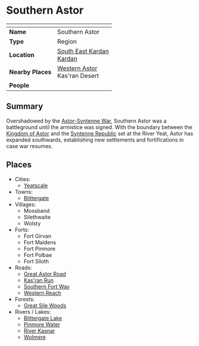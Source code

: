 # Southern Astor

| []() | |
| --- | --- |
| **Name** | Southern Astor |
| **Type** | Region |
| **Location** | [South East Kardan](south-east-kardan.md)<br>[Kardan](../continents/kardan.md) |
| **Nearby Places** | [Western Astor](western-astor.md)<br>Kas'ran Desert |
| **People** | |

## Summary

Overshadowed by the [Astor-Syntenne War](../../history/events/astor-syntenne-war.md), Southern Astor was a battleground until the armistice was signed. With the boundary between the [Kingdom of Astor](../../civilisations/kingdom-of-astor/kingdom-of-astor.md) and the [Syntenne Republic](../../civilisations/syntenne-republic/syntenne-republic.md) set at the River Yeat, Astor has expanded southwards, establishing new settlements and fortifications in case war resumes.

## Places

- Cities:
  - [Yeatscale](../cities/yeatscale.md)
- Towns:
  - [Blittergate](../towns/blittergate.md)
- Villages:
  - Mossband
  - Silethwaite
  - Wolsty
- Forts:
  - Fort Girvan
  - Fort Maidens
  - Fort Pinmore
  - Fort Polbae
  - Fort Siloth
- Roads:
  - [Great Astor Road](../roads/great-astor-road.md)
  - [Kas'ran Run](../roads/kasran-run.md)
  - [Southern Fort Way](../roads/southern-fort-way.md)
  - [Western Reach](../roads/western-reach.md)
- Forests:
  - [Great Sile Woods](../forests/great-sile-woods.md)
- Rivers / Lakes:
  - [Blittergate Lake](../rivers-lakes/blittergate-lake.md)
  - [Pinmore Water](../rivers-lakes/pinmore-water.md)
  - [River Kasnar](../rivers-lakes/river-kasnar.md)
  - [Wolmere](../rivers-lakes/wolmere.md)

